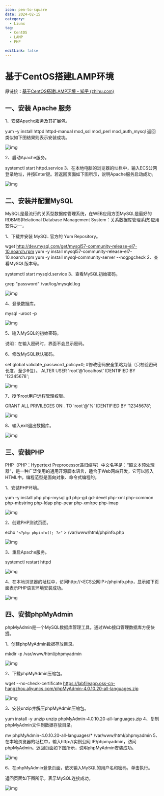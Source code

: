 ```yaml
---
icon: pen-to-square
date: 2024-02-15
category:
  - Liunx
tag:
  - CentOS
  - LAMP
  - PHP

editLink: false
---
```


# 基于CentOS搭建LAMP环境

原链接：[基于CentOS搭建LAMP环境 - 知乎 (zhihu.com)](https://zhuanlan.zhihu.com/p/668734068)

## 一、安装 Apache 服务
1、安装Apache服务及其扩展包。

yum -y install httpd httpd-manual mod_ssl mod_perl mod_auth_mysql
返回类似如下图结果则表示安装成功。

![img](https://gitee.com/m-yuan-zz/pic-img/raw/master/images/20240401165625.webp)

2、启动Apache服务。

systemctl start httpd.service
3、在本地电脑的浏览器的址栏中，输入ECS公网登录地址，并按Enter键。若返回页面如下图所示，说明Apache服务启动成功。

![img](https://gitee.com/m-yuan-zz/pic-img/raw/master/images/20240401164425.webp)

## 二、安装并配置MySQL
MySQL是最流行的关系型数据库管理系统，在WEB应用方面MySQL是最好的 RDBMS(Relational Database Management System：关系数据库管理系统)应用软件之一。

1、下载并安装 MySQL 官方的 Yum Repository。

wget http://dev.mysql.com/get/mysql57-community-release-el7-10.noarch.rpm
yum -y install mysql57-community-release-el7-10.noarch.rpm
yum -y install mysql-community-server --nogpgcheck
2、查看MySQL版本号。

systemctl start mysqld.service
3、查看MySQL初始密码。

grep "password" /var/log/mysqld.log

![img](https://gitee.com/m-yuan-zz/pic-img/raw/master/images/20240401164457.webp)

4、登录数据库。

mysql -uroot -p

![img](https://gitee.com/m-yuan-zz/pic-img/raw/master/images/20240401164507.webp)

5、输入MySQL的初始密码。

说明：在输入密码时，界面不会显示密码。

6、修改MySQL默认密码。

set global validate_password_policy=0;  #修改密码安全策略为低（只校验密码长度，至少8位）。
ALTER USER 'root'@'localhost' IDENTIFIED BY '12345678';

![img](https://gitee.com/m-yuan-zz/pic-img/raw/master/images/20240401164559.webp)

7、授予root用户远程管理权限。

GRANT ALL PRIVILEGES ON *.* TO 'root'@'%' IDENTIFIED BY '12345678';

![img](https://gitee.com/m-yuan-zz/pic-img/raw/master/images/20240401164613.webp)

8、输入exit退出数据库。

![img](https://gitee.com/m-yuan-zz/pic-img/raw/master/images/20240401164621.webp)

## 三、安装PHP
PHP（PHP：Hypertext Preprocessor递归缩写）中文名字是：“超文本预处理器”，是一种广泛使用的通用开源脚本语言，适合于Web网站开发，它可以嵌入HTML中。编程范型是面向对象、命令式编程的。

1、安装PHP环境。

yum -y install php php-mysql gd php-gd gd-devel php-xml php-common php-mbstring php-ldap php-pear php-xmlrpc php-imap

![img](https://gitee.com/m-yuan-zz/pic-img/raw/master/images/20240401164634.webp)

2、创建PHP测试页面。

echo `"<?php phpinfo(); ?>"` > /var/www/html/phpinfo.php

![img](https://gitee.com/m-yuan-zz/pic-img/raw/master/images/20240401164644.webp)

3、重启Apache服务。

systemctl restart httpd

![img](https://gitee.com/m-yuan-zz/pic-img/raw/master/images/20240401164653.webp)

4、在本地浏览器的址栏中，访问http://<ECS公网IP>/phpinfo.php，显示如下页面表示PHP语言环境安装成功。

![img](https://gitee.com/m-yuan-zz/pic-img/raw/master/images/20240401164701.webp)

## 四、安装phpMyAdmin
phpMyAdmin是一个MySQL数据库管理工具，通过Web接口管理数据库方便快捷。

1、创建phpMyAdmin数据存放目录。

mkdir -p /var/www/html/phpmyadmin

![img](https://gitee.com/m-yuan-zz/pic-img/raw/master/images/20240401164715.webp)

2、下载phpMyAdmin压缩包。

wget --no-check-certificate https://labfileapp.oss-cn-hangzhou.aliyuncs.com/phpMyAdmin-4.0.10.20-all-languages.zip

![img](https://gitee.com/m-yuan-zz/pic-img/raw/master/images/20240401164722.webp)

3、安装unzip并解压phpMyAdmin压缩包。

yum install -y unzip
unzip phpMyAdmin-4.0.10.20-all-languages.zip
4、复制phpMyAdmin文件到数据存放目录。

mv phpMyAdmin-4.0.10.20-all-languages/*  /var/www/html/phpmyadmin
5、在本地浏览器的址栏中，输入http://实例公网 IP/phpmyadmin，访问phpMyAdmin。返回页面如下图所示，说明phpMyAdmin安装成功。

![img](https://gitee.com/m-yuan-zz/pic-img/raw/master/images/20240401164739.webp)

6、在phpMyAdmin登录页面，依次输入MySQL的用户名和密码，单击执行。

返回页面如下图所示，表示MySQL连接成功。

![img](https://gitee.com/m-yuan-zz/pic-img/raw/master/images/20240401164747.webp)

